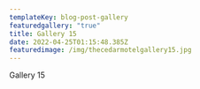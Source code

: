 ```yaml
---
templateKey: blog-post-gallery
featuredgallery: "true"
title: Gallery 15
date: 2022-04-25T01:15:48.385Z
featuredimage: /img/thecedarmotelgallery15.jpg
---
```

Gallery 15
